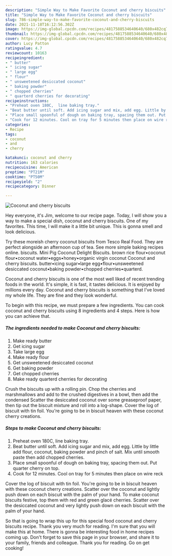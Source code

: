 ```yaml
---
description: "Simple Way to Make Favorite Coconut and cherry biscuits"
title: "Simple Way to Make Favorite Coconut and cherry biscuits"
slug: 786-simple-way-to-make-favorite-coconut-and-cherry-biscuits
date: 2021-11-18T16:12:56.302Z
image: https://img-global.cpcdn.com/recipes/4817588534640640/680x482cq70/coconut-and-cherry-biscuits-recipe-main-photo.jpg
thumbnail: https://img-global.cpcdn.com/recipes/4817588534640640/680x482cq70/coconut-and-cherry-biscuits-recipe-main-photo.jpg
cover: https://img-global.cpcdn.com/recipes/4817588534640640/680x482cq70/coconut-and-cherry-biscuits-recipe-main-photo.jpg
author: Lucy Patton
ratingvalue: 4.7
reviewcount: 10163
recipeingredient:
- " butter"
- " icing sugar"
- " large egg"
- " flour"
- " unsweetened desiccated coconut"
- " baking powder"
- " chopped cherries"
- " quarterd cherries for decorating"
recipeinstructions:
- "Preheat oven 180C,  line baking tray."
- "Beat butter until soft. Add icing sugar and mix, add egg. Little by little add flour, coconut, baking powder and pinch of salt. Mix until smooth paste then add chopped cherries."
- "Place small spoonful of dough on baking tray, spacing them out. Put quarter cherry on top."
- "Cook for 12 minutes. Cool on tray for 5 minutes then place on wire reck"
categories:
- Recipe
tags:
- coconut
- and
- cherry

katakunci: coconut and cherry 
nutrition: 163 calories
recipecuisine: American
preptime: "PT21M"
cooktime: "PT50M"
recipeyield: "2"
recipecategory: Dinner

---
```



![Coconut and cherry biscuits](https://img-global.cpcdn.com/recipes/4817588534640640/680x482cq70/coconut-and-cherry-biscuits-recipe-main-photo.jpg)

Hey everyone, it's Jim, welcome to our recipe page. Today, I will show you a way to make a special dish, coconut and cherry biscuits. One of my favorites. This time, I will make it a little bit unique. This is gonna smell and look delicious.

Try these moreish cherry coconut biscuits from Tesco Real Food. They are perfect alongside an afternoon cup of tea. See more simple baking recipes online. biscuits. Mini Pig Coconut Delight Biscuits. brown rice flour•coconut flour•coconut water•eggs•honey•organic virgin coconut Coconut and cherry biscuits. butter•icing sugar•large egg•flour•unsweetened desiccated coconut•baking powder•chopped cherries•quarterd.

Coconut and cherry biscuits is one of the most well liked of recent trending foods in the world. It's simple, it is fast, it tastes delicious. It is enjoyed by millions every day. Coconut and cherry biscuits is something that I've loved my whole life. They are fine and they look wonderful.


To begin with this recipe, we must prepare a few ingredients. You can cook coconut and cherry biscuits using 8 ingredients and 4 steps. Here is how you can achieve that.

<!--inarticleads1-->

##### The ingredients needed to make Coconut and cherry biscuits:

1. Make ready  butter
1. Get  icing sugar
1. Take  large egg
1. Make ready  flour
1. Get  unsweetened desiccated coconut
1. Get  baking powder
1. Get  chopped cherries
1. Make ready  quarterd cherries for decorating


Crush the biscuits up with a rolling pin. Chop the cherries and marshmallows and add to the crushed digestives in a bowl, then add the condensed Scatter the desiccated coconut over some greaseproof paper, then tip out the biscuit mixture and roll into a log-shape. Cover the log of biscuit with tin foil. You&#39;re going to be in biscuit heaven with these coconut cherry creations. 

<!--inarticleads2-->

##### Steps to make Coconut and cherry biscuits:

1. Preheat oven 180C,  line baking tray.
1. Beat butter until soft. Add icing sugar and mix, add egg. Little by little add flour, coconut, baking powder and pinch of salt. Mix until smooth paste then add chopped cherries.
1. Place small spoonful of dough on baking tray, spacing them out. Put quarter cherry on top.
1. Cook for 12 minutes. Cool on tray for 5 minutes then place on wire reck


Cover the log of biscuit with tin foil. You&#39;re going to be in biscuit heaven with these coconut cherry creations. Scatter over the coconut and lightly push down on each biscuit with the palm of your hand. To make coconut biscuits festive, top them with red and green glacé cherries. Scatter over the desiccated coconut and very lightly push down on each biscuit with the palm of your hand. 

So that is going to wrap this up for this special food coconut and cherry biscuits recipe. Thank you very much for reading. I'm sure that you will make this at home. There is gonna be interesting food in home recipes coming up. Don't forget to save this page in your browser, and share it to your family, friends and colleague. Thank you for reading. Go on get cooking!

